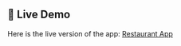## 🚀 Live Demo
Here is the live version of the app:
[Restaurant App](https://Kritthanya26.github.io/Restaurant-App/)
